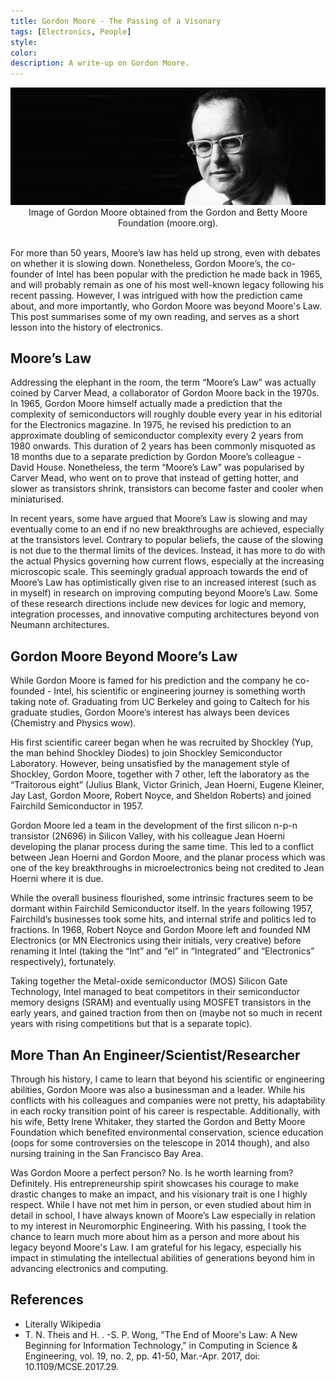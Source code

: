 ```yaml
---
title: Gordon Moore - The Passing of a Visonary
tags: [Electronics, People]
style: 
color: 
description: A write-up on Gordon Moore.
---
```

<img src="https://raw.githubusercontent.com/CongSheng/CongSheng.github.io/master/images/young_gordon_Moore_Mooreorg.jpg" width="1000" alt="Gordon Moore">
<center>Image of Gordon Moore obtained from the Gordon and Betty Moore Foundation (moore.org).</center><br>


For more than 50 years, Moore’s law has held up strong, even with debates on 
whether it is slowing down. Nonetheless, Gordon Moore’s, the co-founder of Intel 
has been popular with the prediction he made back in 1965, and will probably 
remain as one of his most well-known legacy following his recent passing. 
However, I was intrigued with how the prediction came about, and more 
importantly, who Gordon Moore was beyond Moore's Law. This post summarises some 
of my own reading, and serves as a short lesson into the history of electronics.

## Moore’s Law
Addressing the elephant in the room, the term “Moore’s Law” was actually coined 
by Carver Mead, a collaborator of Gordon Moore back in the 1970s. 
In 1965, Gordon Moore himself actually made a prediction that the complexity of 
semiconductors will roughly double every year in his editorial for the 
Electronics magazine. In 1975, he revised his prediction to an approximate 
doubling of semiconductor complexity every 2 years from 1980 onwards. 
This duration of 2 years has been commonly misquoted as 18 months due to a 
separate prediction by Gordon Moore’s colleague - David House. 
Nonetheless, the term “Moore’s Law” was popularised by Carver Mead, 
who went on to prove that instead of getting hotter, and slower as transistors 
shrink, transistors can become faster and cooler when miniaturised.

In recent years, some have argued that Moore’s Law is slowing and may eventually 
come to an end if no new breakthroughs are achieved, especially at the 
transistors level. Contrary to popular beliefs, the cause of the slowing is not 
due to the thermal limits of the devices. Instead, it has more to do with the 
actual Physics governing how current flows, especially at the increasing 
microscopic scale. This seemingly gradual approach towards the end of Moore’s 
Law has optimistically given rise to an increased interest (such as in myself) 
in research on improving computing beyond Moore’s Law. Some of these research 
directions include new devices for logic and memory, integration processes, and 
innovative computing architectures beyond von Neumann architectures.

## Gordon Moore Beyond Moore’s Law
While Gordon Moore is famed for his prediction and the company he co-founded - 
Intel, his scientific or engineering journey is something worth taking note of. 
Graduating from UC Berkeley and going to Caltech for his graduate studies, 
Gordon Moore’s interest has always been devices (Chemistry and Physics wow).

His first scientific career began when he was recruited by Shockley (Yup, 
the man behind Shockley Diodes) to join Shockley Semiconductor Laboratory. 
However, being unsatisfied by the management style of Shockley, Gordon Moore, 
together with 7 other, left the laboratory as the “Traitorous eight” (Julius 
Blank, Victor Grinich, Jean Hoerni, Eugene Kleiner, Jay Last, Gordon Moore, 
Robert Noyce, and Sheldon Roberts) and joined Fairchild Semiconductor in 1957. 

Gordon Moore led a team in the development of the first silicon n-p-n transistor 
(2N696) in Silicon Valley, with his colleague Jean Hoerni developing the planar 
process during the same time. This led to a conflict between Jean Hoerni and 
Gordon Moore, and the planar process which was one of the key breakthroughs in 
microelectronics being not credited to Jean Hoerni where it is due.

While the overall business flourished, some intrinsic fractures seem to be 
dormant within Fairchild Semiconductor itself. In the years following 1957, 
Fairchild’s businesses took some hits, and internal strife and politics led to 
fractions. In 1968, Robert Noyce and Gordon Moore left and founded 
NM Electronics (or MN Electronics using their initials, very creative) 
before renaming it Intel (taking the “Int” and “el” in “Integrated” and 
“Electronics” respectively), fortunately. 

Taking together the Metal-oxide semiconductor (MOS) Silicon Gate Technology, 
Intel managed to beat competitors in their semiconductor memory designs (SRAM) 
and eventually using MOSFET transistors in the early years, and gained traction 
from then on (maybe not so much in recent years with rising competitions but 
that is a separate topic).

## More Than An Engineer/Scientist/Researcher
Through his history, I came to learn that beyond his scientific or engineering 
abilities, Gordon Moore was also a businessman and a leader. While his conflicts 
with his colleagues and companies were not pretty, his adaptability in each 
rocky transition point of his career is respectable. Additionally, with his 
wife, Betty Irene Whitaker, they started the Gordon and Betty Moore Foundation 
which benefited environmental conservation, science education (oops for some 
controversies on the telescope in 2014 though), and also nursing training in the 
San Francisco Bay Area.

Was Gordon Moore a perfect person? No. Is he worth learning from? Definitely. 
His entrepreneurship spirit showcases his courage to make drastic changes to 
make an impact, and his visionary trait is one I highly respect. While I have 
not met him in person, or even studied about him in detail in school, I have 
always known of Moore’s Law especially in relation to my interest in 
Neuromorphic Engineering. With his passing, I took the chance to learn much more 
about him as a person and more about his legacy beyond Moore's Law. I am grateful 
for his legacy, especially his impact in stimulating the intellectual abilities 
of generations beyond him in advancing electronics and computing.

## References
- Literally Wikipedia
- T. N. Theis and H. . -S. P. Wong, "The End of Moore's Law: A New Beginning for Information Technology," in Computing in Science & Engineering, vol. 19, no. 2, pp. 41-50, Mar.-Apr. 2017, doi: 10.1109/MCSE.2017.29.
